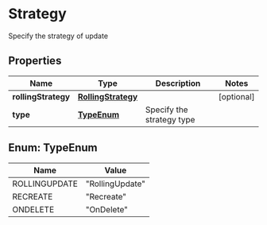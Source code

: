 

# Strategy

Specify the strategy of update

## Properties

| Name | Type | Description | Notes |
|------------ | ------------- | ------------- | -------------|
|**rollingStrategy** | [**RollingStrategy**](RollingStrategy.md) |  |  [optional] |
|**type** | [**TypeEnum**](#TypeEnum) | Specify the strategy type |  |



## Enum: TypeEnum

| Name | Value |
|---- | -----|
| ROLLINGUPDATE | &quot;RollingUpdate&quot; |
| RECREATE | &quot;Recreate&quot; |
| ONDELETE | &quot;OnDelete&quot; |



